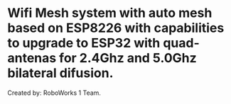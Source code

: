 # Wifi Mesh system with auto mesh based on ESP8226 with capabilities to upgrade to ESP32 with quad-antenas for 2.4Ghz and 5.0Ghz bilateral difusion. 
Created by: RoboWorks 1 Team.
